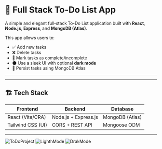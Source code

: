 # 📝 Full Stack To-Do List App

A simple and elegant full-stack To-Do List application built with **React**, **Node.js**, **Express**, and **MongoDB (Atlas)**.

This app allows users to:
- ✅ Add new tasks
- ❌ Delete tasks
- 🔁 Mark tasks as complete/incomplete
- 🌑 Use a sleek UI with optional **dark mode**
- 💾 Persist tasks using MongoDB Atlas

---

---

## 🏗️ Tech Stack

| Frontend              | Backend              | Database         |
|-----------------------|----------------------|------------------|
| React (Vite/CRA)      | Node.js + Express.js | MongoDB (Atlas)  |
| Tailwind CSS (UI)     | CORS + REST API      | Mongoose ODM     |

---

![ToDoProject](https://github.com/user-attachments/assets/83e58fd7-0af2-4f57-9f50-8d0b17f3105d)
![LighthMode](https://github.com/user-attachments/assets/7fc86994-c8c1-401c-9116-a60a3413e5a8)
![DrakMode](https://github.com/user-attachments/assets/b9333339-a2ec-4717-b27e-f7a9fb82121f)
